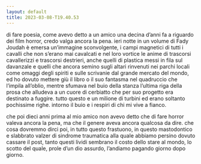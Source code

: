 ```yaml
---
layout: default
title: 2023-03-08-T19.40.53
---
```

di fare poesia, come avevo detto a un amico una decina d’anni fa a riguardo dei film horror, credo valga ancora la pena. ieri notte in un volume di Fady Joudah è emersa un’immagine sconvolgente, i campi magnetici di tutti i cavalli che non s’erano mai cavalcati e nel loro vortice le anime di trascorsi cavallerizzi e trascorsi destrieri, anche quelli di plastica messi in fila sul davanzale e quelli che ancora semino sugli altari rinvenuti nei parchi locali come omaggi degli spiriti e sulle scrivanie dal grande mercato del mondo, ed ho dovuto mettere giù il libro o il suo fantasma nel quadruccio che l’impila all’oblio, mentre sfumava nel buio della stanza l’ultima riga della prosa che alludeva a un cuore di cerbiatto che per suo progetto era destinato a fuggire. tutto questo e un milione di turbini ed erano soltanto pochissime righe. intorno il buio e i respiri di chi mi vive a fianco.

che poi dieci anni prima al mio amico non avevo detto che di fare horror valeva ancora la pena, ma che il genere aveva ancora qualcosa da dire. che cosa dovremmo dirci poi, in tutto questo frastuono, in questo mastodontico e slabbrato valzer di sindrome traumatica alla quale abbiamo persino dovuto cassare il post, tanto questi lividi sembrano il costo dello stare al mondo, lo scotto del quale, prole d’un dio assurdo, l’andiamo pagando giorno dopo giorno.